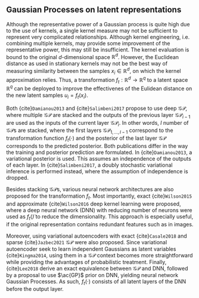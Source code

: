 ## Gaussian Processes on latent representations

Although the representative power of a Gaussian process is quite high due to the use of kernels, a single kernel measure may not be sufficient to represent very complicated relationships. Although kernel engineering, i.e. combining multiple kernels, may provide some improvement of the representative power, this may still be insufficient. The kernel evaluation is bound to the original $d$-dimensional space $\mathbb{R}^d$. However, the Euclidean distance as used in stationary kernels may not be the best way of measuring similarity between the samples $x_i \in \mathbb{R}^d$, on which the kernel approximation relies. Thus, a transformation $f_t: \mathbb{R}^d \rightarrow \mathbb{R}^q$ to a latent space $\mathbb{R}^q$ can be deployed to improve the effectivenes of the Eulidean distance on the new latent samples $u_i = f_t(x_i)$.

Both {cite}```Damianou2013``` and {cite}```Salimbeni2017``` propose to use deep $\mathcal{GP}$, where multiple $\mathcal{GP}$ are stacked and the outputs of the previous layer $\mathcal{GP}_{i-1}$ are used as the inputs of the current layer $\mathcal{GP}_{i}$. In other words, $l$ number of $\mathcal{GP}$s are stacked, where the first layers $\mathcal{GP}_{1, \dots, l-1}$ correspond to the transformation function $f_t(\cdot)$ and the posterior of the last layer $\mathcal{GP}$ corresponds to the predicted posterior. Both publications differ in the way the training and posterior prediction are formulated. In {cite}```Damianou2013```, a variational posterior is used. This assumes an independence of the outputs of each layer. In {cite}```Salimbeni2017```, a doubly stochastic variational inference is performed instead, where the assumption of independence is dropped.

Besides stacking $\mathcal{GP}$s, various neural network architectures are also proposed for the transformation $f_t$. Most importantly, exact {cite}```Wilson2015``` and approximate {cite}```Wilson2016``` deep kernel learning were proposed, where a deep neural network (DNN) with reducing number of neurons were used as $f_t(\dot)$ to reduce the dimensionality. This approach is especially useful, if the original representation contains redundant features such as in images. 

Moreover, using variational autoencoders with exact {cite}```Casale2018``` and sparse {cite}```Jazbec2021``` $\mathcal{GP}$ were also proposed. Since variational autoencoder seek to learn independent Gaussians as latent variables {cite}```Kingma2014```, using them in a $\mathcal{GP}$ context becomes more straightforward while providing the advantages of probabilistic treatment.  Finally, {cite}```Lee2018``` derive an exact equivalence between $\mathcal{GP}$ and DNN, followed by a proposal to use $\ac{GP}$ prior on DNN, yielding neural network Gaussian Processes. As such, $f_t(\cdot)$ consists of all latent layers of the DNN before the output layer.





